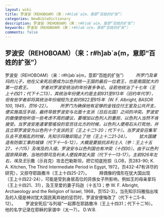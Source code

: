 ```yaml
---
layout: wiki
title: 罗波安（REHOBOAM）（来：r#h]ab`a{m，意即“百姓的扩张”）
categories: NewBibleDictionary
description: 罗波安（REHOBOAM）（来：r#h]ab`a{m，意即“百姓的扩张”）
keywords: 罗波安（REHOBOAM）（来：r#h]ab`a{m，意即“百姓的扩张”）
comments: false
---
```


## 罗波安（REHOBOAM）（来：r#h]ab`a{m，意即“百姓的扩张”）



罗波安（REHOBOAM）（来：r#h]ab`a{m，意即“百姓的扩张”）
　　*所罗门及拿玛的儿子，他在父亲死后便成为以色列统一王国的最后一位君王，也是南国犹大的第一位君王。
　　学者对罗波安统治的年份甚多争论。设若他统治了十七年（王上十四21；代下十二13），其统治年份便大约是主前931至913年（*旧约年代学），但有些学者却将其统治年份缩短为主前约922至915年（W. F. Albright, BASOR 100, 1945，页16-22）。
　　所罗门为确保他有足够的金钱应付王室及公共开支，便实施高压手段，最终导致罗波安与北面十支派〔日后北国〕之间的冲突。罗波安的傲慢使他听信一些考虑不周的建议，要增加以色列人的重担，以色列人当然不肯接受。当罗波安差遣掌管徭役的官员往北方的时候，以色列人便用石头打死他，并且立*耶罗波安为以色列十个支派的王（王上十二1-20；代下十）。当罗波安召集军队去平息叛乱的时候，先知示玛雅却阻止了他（王上十二21-24）。
　　犹大国建造有防御工事的城镇（代下十一5-12），大概是要抵抗非利士人（参：王上十五27，十六15）及埃及的入侵。罗波安与以色列国也有冲突（十四30）。由于以色列国崇拜异教，当地的祭司及利未人便投奔犹大国（代下十一13-17）。主前926年左右，埃及王*示撒（示肖克）攻击巴勒斯坦，把它彻底抢掠（LOB，页283-90; K. A. Kitchen, The Third Intermediate Period in Egypt,
1972，页432-47有详尽的研究），又掠夺耶路撒冷（王上十四25-27）。
　　拜偶像的情形在犹大国出现（王上十四22-24），可能是受到身居高位的异族女子所影响，例如王的母亲拿玛（王上十四21、31），及王至爱的妻子玛迦（十五13；参 W. F. Albright, Archaeology and the Religion of Israel,
1968，页152-3）。当先知示玛雅指出埃及的入侵是神对犹大国民离弃祂的惩罚时，罗波安便悔改了（代下十二5-8、12）。
　　罗波安死后“与列祖”一起葬在耶路撒冷（王上十四31；代下十二16）。他的名字记录在耶稣的家谱中（太一7）。
D.W.B.




